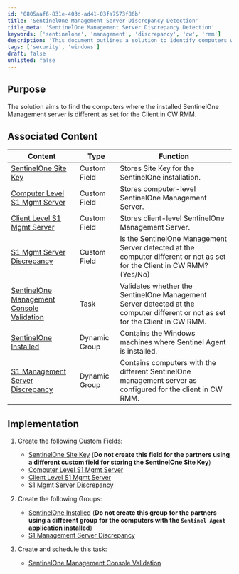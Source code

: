 ```yaml
---
id: '0805aaf6-831e-403d-ad41-03fa7573f86b'
title: 'SentinelOne Management Server Discrepancy Detection'
title_meta: 'SentinelOne Management Server Discrepancy Detection'
keywords: ['sentinelone', 'management', 'discrepancy', 'cw', 'rmm']
description: 'This document outlines a solution to identify computers where the installed SentinelOne Management server differs from the configuration set for the Client in ConnectWise RMM. It provides details on associated custom fields, dynamic groups, and implementation steps necessary to validate and manage SentinelOne installations effectively.'
tags: ['security', 'windows']
draft: false
unlisted: false
---
```

## Purpose

The solution aims to find the computers where the installed SentinelOne Management server is different as set for the Client in CW RMM.

## Associated Content

| Content                                                                 | Type          | Function                                                                                                 |
|-------------------------------------------------------------------------|---------------|---------------------------------------------------------------------------------------------------------|
| [SentinelOne Site Key](https://proval.itglue.com/DOC-5078775-15805088) | Custom Field  | Stores Site Key for the SentinelOne installation.                                                      |
| [Computer Level S1 Mgmt Server](https://proval.itglue.com/DOC-5078775-17312736) | Custom Field  | Stores computer-level SentinelOne Management Server.                                                    |
| [Client Level S1 Mgmt Server](https://proval.itglue.com/DOC-5078775-17312748) | Custom Field  | Stores client-level SentinelOne Management Server.                                                      |
| [S1 Mgmt Server Discrepancy](https://proval.itglue.com/DOC-5078775-17312742) | Custom Field  | Is the SentinelOne Management Server detected at the computer different or not as set for the Client in CW RMM? (Yes/No) |
| [SentinelOne Management Console Validation](https://proval.itglue.com/DOC-5078775-17312729) | Task          | Validates whether the SentinelOne Management Server detected at the computer different or not as set for the Client in CW RMM. |
| [SentinelOne Installed](https://proval.itglue.com/DOC-5078775-17315786) | Dynamic Group | Contains the Windows machines where Sentinel Agent is installed.                                        |
| [S1 Management Server Discrepancy](https://proval.itglue.com/DOC-5078775-17312763) | Dynamic Group | Contains computers with the different SentinelOne management server as configured for the client in CW RMM. |

## Implementation

1. Create the following Custom Fields:  
   - [SentinelOne Site Key](https://proval.itglue.com/DOC-5078775-15805088)  (**Do not create this field for the partners using a different custom field for storing the SentinelOne Site Key**)  
   - [Computer Level S1 Mgmt Server](https://proval.itglue.com/DOC-5078775-17312736)  
   - [Client Level S1 Mgmt Server](https://proval.itglue.com/DOC-5078775-17312748)  
   - [S1 Mgmt Server Discrepancy](https://proval.itglue.com/DOC-5078775-17312742)  

2. Create the following Groups:  
   - [SentinelOne Installed](https://proval.itglue.com/DOC-5078775-17315786) (**Do not create this group for the partners using a different group for the computers with the `Sentinel Agent` application installed**)  
   - [S1 Management Server Discrepancy](https://proval.itglue.com/DOC-5078775-17312763)  

3. Create and schedule this task:  
   - [SentinelOne Management Console Validation](https://proval.itglue.com/DOC-5078775-17312729)  











